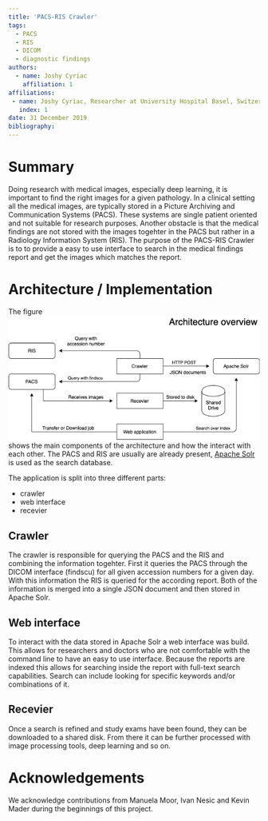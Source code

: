 ```yaml
---
title: 'PACS-RIS Crawler'
tags:
  - PACS
  - RIS
  - DICOM
  - diagnostic findings
authors:
  - name: Joshy Cyriac
    affiliation: 1
affiliations:
 - name: Joshy Cyriac, Researcher at University Hospital Basel, Switzerland
   index: 1
date: 31 December 2019
bibliography:
---
```


# Summary

Doing research with medical images, especially deep learning, it is important to find the right images for a given pathology. In a clinical setting all the medical images, are typically stored in a Picture Archiving and Communication Systems (PACS). These systems are single patient oriented and not suitable for research purposes. Another obstacle is that the medical findings are not stored with the images togehter in the PACS but rather in a Radiology Information System (RIS). The purpose of the PACS-RIS Crawler is to to provide a easy to use interface to search in the medical findings report and get the images which matches the report.


# Architecture / Implementation

The figure ![architecture](architecture.png) shows the main components of the architecture and how the interact with each other. The PACS and RIS are usually are already present, [Apache Solr](http://lucene.apache.org/solr/) is used as the search database.

The application is split into three different parts:
 * crawler
 * web interface
 * recevier


## Crawler
The crawler is responsible for querying the PACS and the RIS and combining the information togehter. First it queries the PACS through the DICOM interface (findscu) for all given accession numbers for a given day. With this information the RIS is queried for the according report. Both of the information is merged into a single JSON document and then stored in Apache Solr.

## Web interface
To interact with the data stored in Apache Solr a web interface was build. This allows for researchers and doctors who are not comfortable with the command line to have an easy to use interface. Because the reports are indexed this allows for searching inside the report with full-text search capabilities. Search can include looking for specific keywords and/or combinations of it.

## Recevier
Once a search is refined and study exams have been found, they can be downloaded to a shared disk. From there it can be further processed with image processing tools, deep learning and so on.


# Acknowledgements

We acknowledge contributions from Manuela Moor, Ivan Nesic and Kevin Mader during the beginnings of this project.

